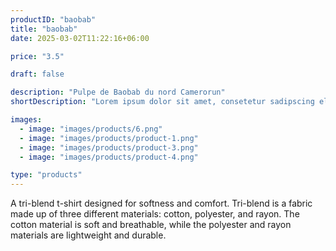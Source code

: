 ```yaml
---
productID: "baobab"
title: "baobab"
date: 2025-03-02T11:22:16+06:00

price: "3.5"

draft: false

description: "Pulpe de Baobab du nord Camerorun"
shortDescription: "Lorem ipsum dolor sit amet, consetetur sadipscing elitr, sed diam nonumy eirmod tempor invidunt ut"

images:
  - image: "images/products/6.png"
  - image: "images/products/product-1.png"
  - image: "images/products/product-3.png"
  - image: "images/products/product-4.png"

type: "products"
---
```


A tri-blend t-shirt designed for softness and comfort. Tri-blend is a fabric made up of three different materials: cotton, polyester, and rayon. The cotton material is soft and breathable, while the polyester and rayon materials are lightweight and durable.